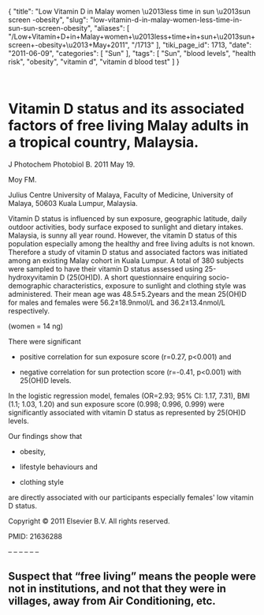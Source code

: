 {
    "title": "Low Vitamin D in Malay women \u2013less time in sun \u2013sun screen -obesity",
    "slug": "low-vitamin-d-in-malay-women-less-time-in-sun-sun-screen-obesity",
    "aliases": [
        "/Low+Vitamin+D+in+Malay+women+\u2013less+time+in+sun+\u2013sun+screen+-obesity+\u2013+May+2011",
        "/1713"
    ],
    "tiki_page_id": 1713,
    "date": "2011-06-09",
    "categories": [
        "Sun"
    ],
    "tags": [
        "Sun",
        "blood levels",
        "health risk",
        "obesity",
        "vitamin d",
        "vitamin d blood test"
    ]
}


&nbsp;

# Vitamin D status and its associated factors of free living Malay adults in a tropical country, Malaysia.

J Photochem Photobiol B. 2011 May 19.

Moy FM.

Julius Centre University of Malaya, Faculty of Medicine, University of Malaya, 50603 Kuala Lumpur, Malaysia.

Vitamin D status is influenced by sun exposure, geographic latitude, daily outdoor activities, body surface exposed to sunlight and dietary intakes. Malaysia, is sunny all year round. However, the vitamin D status of this population especially among the healthy and free living adults is not known. Therefore a study of vitamin D status and associated factors was initiated among an existing Malay cohort in Kuala Lumpur. A total of 380 subjects were sampled to have their vitamin D status assessed using 25-hydroxyvitamin D (25(OH)D). A short questionnaire enquiring socio-demographic characteristics, exposure to sunlight and clothing style was administered. Their mean age was 48.5±5.2years and the mean 25(OH)D for males and females were 56.2±18.9nmol/L and 36.2±13.4nmol/L respectively. 

(women = 14 ng)

There were significant 

* positive correlation for sun exposure score (r=0.27, p<0.001) and 

* negative correlation for sun protection score (r=-0.41, p<0.001) with 25(OH)D levels. 

In the logistic regression model, females (OR=2.93; 95% CI: 1.17, 7.31), BMI (1.1; 1.03, 1.20) and sun exposure score (0.998; 0.996, 0.999) were significantly associated with vitamin D status as represented by 25(OH)D levels. 

Our findings show that 

* obesity, 

* lifestyle behaviours and 

* clothing style 

are directly associated with our participants especially females' low vitamin D status.

Copyright © 2011 Elsevier B.V. All rights reserved.

PMID:     21636288

– – – – – – 

## Suspect that “free living” means the people were not in institutions, and not that they were in villages, away from Air Conditioning, etc.